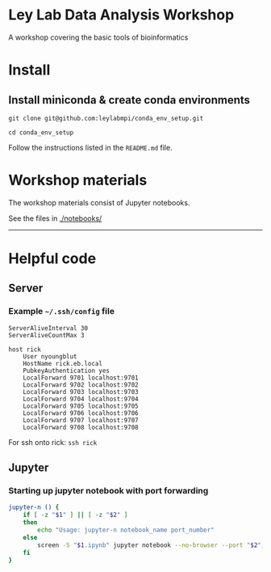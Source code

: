 Ley Lab Data Analysis Workshop
================

A workshop covering the basic tools of bioinformatics

# Install

## Install miniconda & create conda environments

`git clone git@github.com:leylabmpi/conda_env_setup.git`

`cd conda_env_setup`

Follow the instructions listed in the `README.md` file.


# Workshop materials

The workshop materials consist of Jupyter notebooks.

See the files in [./notebooks/](./notebooks/)




***

# Helpful code

## Server

### Example `~/.ssh/config` file

```
ServerAliveInterval 30
ServerAliveCountMax 3

host rick
    User nyoungblut
    HostName rick.eb.local
    PubkeyAuthentication yes
    LocalForward 9701 localhost:9701
    LocalForward 9702 localhost:9702
    LocalForward 9703 localhost:9703
    LocalForward 9704 localhost:9704
    LocalForward 9705 localhost:9705
    LocalForward 9706 localhost:9706
    LocalForward 9707 localhost:9707
    LocalForward 9708 localhost:9708
```

For ssh onto rick: `ssh rick`

## Jupyter

### Starting up jupyter notebook with port forwarding

``` bash
jupyter-n () {
    if [ -z "$1" ] || [ -z "$2" ]
    then
        echo "Usage: jupyter-n notebook_name port_number"
    else
        screen -S "$1.ipynb" jupyter notebook --no-browser --port "$2";
    fi
}
```

